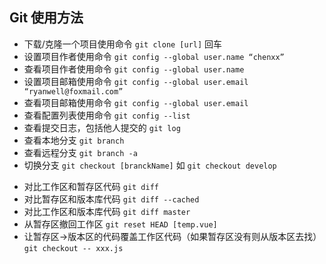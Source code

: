 ## Git 使用方法

- 下载/克隆一个项目使用命令 `git clone [url]` 回车
- 设置项目作者使用命令 `git config --global user.name “chenxx”`
- 查看项目作者使用命令 `git config --global user.name`
- 设置项目邮箱使用命令 `git config --global user.email “ryanwell@foxmail.com”`
- 查看项目邮箱使用命令 `git config --global user.email`
- 查看配置列表使用命令 `git config --list`
- 查看提交日志，包括他人提交的 `git log`
- 查看本地分支 `git branch`
- 查看远程分支 `git branch -a`
- 切换分支 `git checkout [branckName]` 如 `git checkout develop`

* 对比工作区和暂存区代码 `git diff`
* 对比暂存区和版本库代码 `git diff --cached`
* 对比工作区和版本库代码 `git diff master`
* 从暂存区撤回工作区 `git reset HEAD [temp.vue]`
* 让暂存区->版本区的代码覆盖工作区代码（如果暂存区没有则从版本区去找） `git checkout -- xxx.js`

